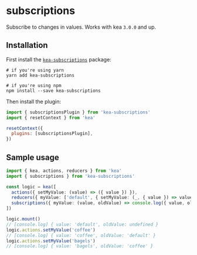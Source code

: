 # subscriptions

Subscribe to changes in values. Works with kea `3.0.0` and up.

## Installation

First install the [`kea-subscriptions`](https://github.com/keajs/kea-subscriptions) package:

```shell
# if you're using yarn
yarn add kea-subscriptions

# if you're using npm
npm install --save kea-subscriptions
```

Then install the plugin:

```javascript
import { subscriptionsPlugin } from 'kea-subscriptions'
import { resetContext } from 'kea'

resetContext({
  plugins: [subscriptionsPlugin],
})
```

## Sample usage

```ts
import { kea, actions, reducers } from 'kea'
import { subscriptions } from 'kea-subscriptions'

const logic = kea([
  actions({ setMyValue: (value) => ({ value }) }),
  reducers({ myValue: ['default', { setMyValue: (_, { value }) => value }] }),
  subscriptions({ myValue: (value, oldValue) => console.log({ value, oldValue }) }),
])

logic.mount()
// [console.log] { value: 'default', oldValue: undefined }
logic.actions.setMyValue('coffee')
// [console.log] { value: 'coffee', oldValue: 'default' }
logic.actions.setMyValue('bagels')
// [console.log] { value: 'bagels', oldValue: 'coffee' }
```
